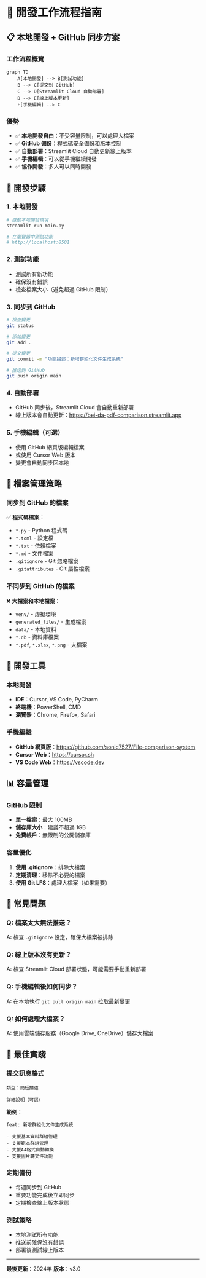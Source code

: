 # 🔄 開發工作流程指南

## 📋 本地開發 + GitHub 同步方案

### **工作流程概覽**

```mermaid
graph TD
    A[本地開發] --> B[測試功能]
    B --> C[提交到 GitHub]
    C --> D[Streamlit Cloud 自動部署]
    D --> E[線上版本更新]
    F[手機編輯] --> C
```

### **優勢**
- ✅ **本地開發自由**：不受容量限制，可以處理大檔案
- ✅ **GitHub 備份**：程式碼安全備份和版本控制
- ✅ **自動部署**：Streamlit Cloud 自動更新線上版本
- ✅ **手機編輯**：可以從手機繼續開發
- ✅ **協作開發**：多人可以同時開發

## 🚀 開發步驟

### **1. 本地開發**

```bash
# 啟動本地開發環境
streamlit run main.py

# 在瀏覽器中測試功能
# http://localhost:8501
```

### **2. 測試功能**
- 測試所有新功能
- 確保沒有錯誤
- 檢查檔案大小（避免超過 GitHub 限制）

### **3. 同步到 GitHub**

```bash
# 檢查變更
git status

# 添加變更
git add .

# 提交變更
git commit -m "功能描述：新增群組化文件生成系統"

# 推送到 GitHub
git push origin main
```

### **4. 自動部署**
- GitHub 同步後，Streamlit Cloud 會自動重新部署
- 線上版本會自動更新：https://bei-da-pdf-comparison.streamlit.app

### **5. 手機編輯（可選）**
- 使用 GitHub 網頁版編輯檔案
- 或使用 Cursor Web 版本
- 變更會自動同步回本地

## 📁 檔案管理策略

### **同步到 GitHub 的檔案**
✅ **程式碼檔案**：
- `*.py` - Python 程式碼
- `*.toml` - 設定檔
- `*.txt` - 依賴檔案
- `*.md` - 文件檔案
- `.gitignore` - Git 忽略檔案
- `.gitattributes` - Git 屬性檔案

### **不同步到 GitHub 的檔案**
❌ **大檔案和本地檔案**：
- `venv/` - 虛擬環境
- `generated_files/` - 生成檔案
- `data/` - 本地資料
- `*.db` - 資料庫檔案
- `*.pdf`, `*.xlsx`, `*.png` - 大檔案

## 🔧 開發工具

### **本地開發**
- **IDE**：Cursor, VS Code, PyCharm
- **終端機**：PowerShell, CMD
- **瀏覽器**：Chrome, Firefox, Safari

### **手機編輯**
- **GitHub 網頁版**：https://github.com/sonic7527/File-comparison-system
- **Cursor Web**：https://cursor.sh
- **VS Code Web**：https://vscode.dev

## 📊 容量管理

### **GitHub 限制**
- **單一檔案**：最大 100MB
- **儲存庫大小**：建議不超過 1GB
- **免費帳戶**：無限制的公開儲存庫

### **容量優化**
1. **使用 .gitignore**：排除大檔案
2. **定期清理**：移除不必要的檔案
3. **使用 Git LFS**：處理大檔案（如果需要）

## 🚨 常見問題

### **Q: 檔案太大無法推送？**
A: 檢查 `.gitignore` 設定，確保大檔案被排除

### **Q: 線上版本沒有更新？**
A: 檢查 Streamlit Cloud 部署狀態，可能需要手動重新部署

### **Q: 手機編輯後如何同步？**
A: 在本地執行 `git pull origin main` 拉取最新變更

### **Q: 如何處理大檔案？**
A: 使用雲端儲存服務（Google Drive, OneDrive）儲存大檔案

## 📝 最佳實踐

### **提交訊息格式**
```
類型：簡短描述

詳細說明（可選）
```

**範例**：
```
feat: 新增群組化文件生成系統

- 支援基本資料群組管理
- 支援範本群組管理
- 支援A4格式自動轉換
- 支援圖片轉文件功能
```

### **定期備份**
- 每週同步到 GitHub
- 重要功能完成後立即同步
- 定期檢查線上版本狀態

### **測試策略**
- 本地測試所有功能
- 推送前確保沒有錯誤
- 部署後測試線上版本

---

**最後更新**：2024年
**版本**：v3.0 